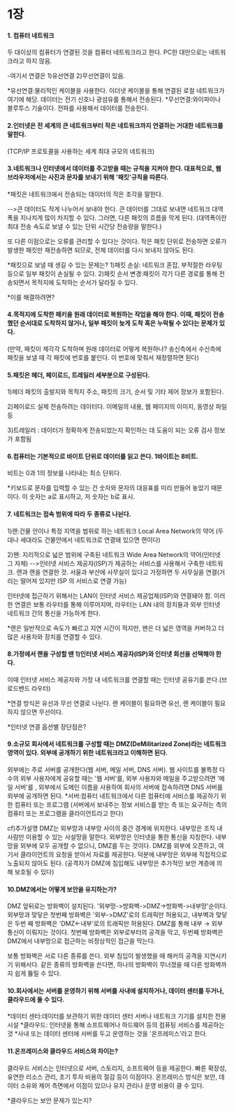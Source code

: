 1장
===

#### 1. 컴퓨터 네트워크

두 대이상의 컴퓨터가 연결된 것을 컴퓨터 네트워크라고 한다. PC한 대만으로는 네트워크라고 하지 않음.


-여기서 연결은 1)유선연결 2)무선연결이 있음.

*유선연결:물리적인 케이블을 사용한다. 이더넷 케이블을 통해 연결된 로컬 네트워크가 여기에 해당. 데이터는 전기 신호나 광섬유를 통해서 전송된다.
*무선연결:와이파이나 블루투스 기술이다. 전파를 사용해서 데이터를 전송한다.

#### 2.인터넷은 전 세계의 큰 네트워크부터 작은 네트워크까지 연결하는 거대한 네트워크를 말한다.
(TCP/IP 프로토콜을 사용하는 세계 최대 규모의 네트워크)

#### 3.네트워크나 인터넷에서 데이터를 주고받을 때는 규칙을 지켜야 한다. 대표적으로, 웹 브라우저에서는 사진과 문자를 보내기 위해 '패킷'규칙을 따른다.

*패킷은 네트워크에서 전송되는 데이터의 작은 조각을 말한다. 

-->큰 데이터도 작게 나누어서 보내야 한다. 큰 데이터를 그대로 보내면 네트워크 대역폭을 지나치게 많이 차지할 수 있다. 그러면, 다른 패킷의 흐름을 막게 된다.
(대역폭이란 최대 전송 속도로 보낼 수 있는 단위 시간당 전송량을 말한다.)

또 다른 이점으로는 오류를 관리할 수 있다는 것이다. 작은 패킷 단위로 전송하면 오류가 발생한 패킷만 재전송하면 되므로, 전체 데이터를 다시 보내지 않아도 된다.

*패킷으로 보낼 때 생길 수 있는 문제는?
1)패킷 손실: 네트워크 혼잡, 부적절한 라우팅 등으로 일부 패킷이 손실될 수 있다.
2)패킷 순서 변경:패킷이 각기 다른 경로를 통해 전송되면서 목적지에 도착하는 순서가 달라질 수 있다.

*이를 해결하려면?


#### 4.목적지에 도착한 패키을 원래 데이터로 복원하는 작업을 해야 한다. 이때, 패킷이 전송했던 순서대로 도착하지 않거나, 일부 패킷이 늦게 도착 혹은 누락될 수 있다는 문제가 있다.
(만약, 패킷이 제각각 도착하며 원래 데이터로 어떻게 복원하나? 송신측에서 수신측에 패킷을 보낼 때 각 패킷에 번호를 붙인다. 이 번호에 맞춰서 재정렬하면 된다)

#### 5.패킷은 헤더, 페이로드, 트레일러 세부분으로 구성된다.

1)헤더
패킷의 출발지와 목적지 주소, 패킷의 크기, 순서 및 기타 제어 정보가 포함된다. 

2)페이로드
실제 전송하려는 데이터다. 이메일의 내용, 웹 페이지의 이미지, 동영상 파일 등

3)트레일러 : 데이터가 정확하게 전송되었는지 확인하는 데 도움이 되는 오류 검사 정보가 포함됨

#### 6.컴퓨터는 기본적으로 바이트 단위로 데이터를 읽고 쓴다. 1바이트는 8비트.
비트는 0과 1의 정보를 나타내는 최소 단위다.


*키보드로 문자를 입력할 수 있는 건 숫자와 문자의 대응표를 미리 만들어 놓았기 때문이다.
 이 숫자는 a로 표시하고, 저 숫자는 b로 표시.

#### 7. 네트워크는 접속 범위에 따라 두 종류로 나뉜다. 

1)랜:건물 안이나 특정 지역을 범위로 하는 네트워크
Local Area Network의 약어
(두 대나 세대라도 건물안에서 네트워크로 연결돼 있으면 랜이다)

2)왠: 지리적으로 넓은 범위에 구축된 네트워크
Wide Area Network의 약어(인터넷 그 자체)
-->인터넷 서비스 제공자(ISP)가 제공하는 서비스를 사용해서 구축한 네트워크. 랜과 랜을 연결한 것.
서울과 부산에 사무실이 있다고 가정하면 두 사무실을 연결(거리는 떨어져 있지만 ISP 의 서비스로 연결 가능)

인터넷에 접근하기 위해서는 LAN이 인터넷 서비스 제공업체(ISP)와 연결돼야 함.
이러한 연결은 보통 라우터를 통해 이루어지며, 라우터는 LAN 내의 장치들과 외부 인터넷 네트워크 간의 통신을 가능하게 한다.

*랜은 일반적으로 속도가 빠르고 지연 시간이 적지만, 왠은 더 넓은 영역을 커버하고 더 많은 사용자와 장치를 연결할 수 있다.

#### 8.가정에서 랜을 구성할 땐 1)인터넷 서비스 제공자(ISP)와 인터넷 회선을 선택해야 한다.
이때 인터넷 서비스 제공자와 가정 내 네트워크를 연결할 때는 인터넷 공유기를 쓴다.(브로드밴드 라우터)

*연결 방식은 유선과 무선 연결로 나뉜다. 랜 케이블이 필요하면 유선, 랜 케이블이 필요하지 않으면 무선이다.

*인터넷 연결 옵션별 장단점은?

#### 9.소규모 회사에서 네트워크를 구성할 때는 DMZ(DeMilitarized Zone)라는 네트워크 영역이 있다. 외부에 공개하기 위한 네트워크라고 이해하면 된다.
외부에는 주로 서버를 공개한다(웹 서버, 메일 서버, DNS 서버). 웹 사이트를 불특정 다수의 외부 사용자에게 공유할 때는 '웹 서버'를, 외부 사용자와 메일을 주고받으려면 '메일 서버'를
, 외부에서 도메인 이름을 사용하여 회사의 서버에 접속하려면 DNS 서버를 외부에 공개하면 된다.
*서버:컴퓨터 네트워크에서 다른 컴퓨터에 서비스를 제공하기 위한 컴퓨터 또는 프로그램
(서버에서 보내주는 정보 서비스를 받는 측 또는 요구하는 측의 컴퓨터 또는 프로그램을 클라이언트라고 한다)

cf)추가설명 
DMZ는 외부망과 내부망 사이의 중간 경계에 위치한다. 내부망은 조직 내 사람만 이용할 수 있는 사설망을 말한다.
외부망은 인터넷을 통한 통신을 지칭한다. 
내부망을 외부에 모두 공개할 수 없으니, DMZ를 두는 것이다. DMZ를 외부에 오픈하고, 여기서 클라이언트의 요청을 받아서 자료를 제공한다.
덕분에 내부망은 외부에 직접적으로 노출되지 않아도 된다.
(공격자가 DMZ에 침입해도 내부망은 추가적인 보안 계층에 의해 보호될 수 있다)

#### 10.DMZ에서는 어떻게 보안을 유지하는가? 
DMZ 앞뒤로는 방화벽이 설치된다. '외부망->방화벽->DMZ->방화벽->내부망'순이다. 외부망과 맞닿은 첫번째 방화벽은 '외부->DMZ'로의 트래픽만 허용되고, 내부벽과 맞닿은 두번 째 방화벽은 'DMZ<-내부'로의 트래픽만 허용된다.  DMZ를 통해 내부 → 외부 통신이 이뤄지는 것이다. 첫번째 방화벽은 외부로부터의 공격을 막고, 두번째 방화벽은 DMZ에서 내부망으로 접근하는 비정상적인 접근을 막는다.

보통 방화벽은 서로 다른 종류를 쓴다. 외부 침입이 발생했을 때 해커의 공격을 지연시키기 위해서다. 같은 종류의 방화벽을 쓴다면, 하나의 방화벽이 무너졌을 때 다른 방화벽까지 쉽게 뚫릴 수 있다.

#### 10.회사에서는 서버를 운영하기 위해 서버를 사내에 설치하거나, 데이터 센터를 두거나, 클라우드에 둘 수 있다.
*데이터 센터:데이터를 보관하기 위한 데이터 센터 서버나 네트워크 기기를 설치한 전용 시설
*클라우드: 인터넷을 통해 소프트웨어나 하드웨어 등의 컴퓨팅 서비스를 제공하는 것
*사내 또는 데이터 센터에 서버를 두고 운영하는 것을 '온프레미스'라고 한다.

#### 11.온프레미스와 클라우드 서비스와 차이는?
클라우드 서비스는 인터넷으로 서버, 스토리지, 소프트웨어 등을 제공한다. 빠른 확장성, 유연한 리소스 관리, 초기 투자 비용의 절감 등이 이점이다.
온프레미스 방식은 보안, 데이터 소유와 제어 측면에서 이점이 있으나 유지 관리나 운영 비용이 클 수 있다.

*클라우드는 보안 문제가 있는지?
